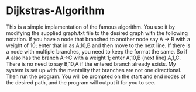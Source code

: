 # Dijkstras-Algorithm
This is a simple implamentation of the famous algorithm. You use it by modifying the supplied graph.txt file to the desired graph with the following notation. If you have a node that branched to another node say A -> B with a weight of 10; enter that in as A,10,B and then move to the next line. If there is a node with multiple branches, you need to keep the format the same. So if A also has the branch A->C with a weight 1; enter A,10,B (next line) A,1,C. There is no need to say B,10,A if the entered branch already exists. My system is set up with the mentality that branches are not one directional. Then run the program. You will be prompted on the start and end nodes of the desired path, and the program will output it for you to see.
